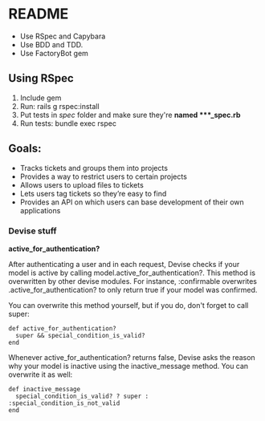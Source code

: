 # README
- Use RSpec and Capybara
- Use BDD and TDD.
- Use FactoryBot gem

## Using RSpec
1. Include gem
2. Run: rails g rspec:install
3. Put tests in *spec* folder and make sure they're **named \*\*\*_spec.rb**
4. Run tests: bundle exec rspec

## Goals:
* Tracks tickets  and groups them into projects
* Provides a way to restrict users to certain projects
* Allows users to upload files to tickets
* Lets users tag tickets so they’re easy to find
* Provides an API on which users can base development of their own applications


### Devise stuff
**active_for_authentication?**

After authenticating a user and in each request, Devise checks if your model is active by calling 
model.active_for_authentication?. This method is overwritten by other devise modules. For instance, :confirmable 
overwrites .active_for_authentication? to only return true if your model was confirmed.

You can overwrite this method yourself, but if you do, don't forget to call super:
```
def active_for_authentication?
  super && special_condition_is_valid?
end
```
Whenever active_for_authentication? returns false, Devise asks the reason why your model is inactive using the inactive_message method. You can overwrite it as well:

```
def inactive_message
  special_condition_is_valid? ? super : :special_condition_is_not_valid
end
```
